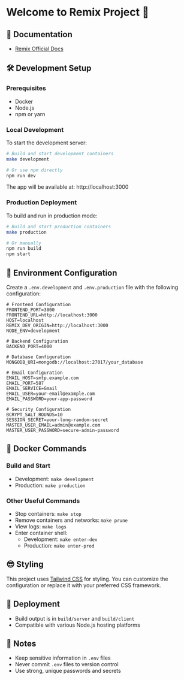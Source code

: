 # Welcome to Remix Project 🚀

## 📖 Documentation
- [Remix Official Docs](https://remix.run/docs)

## 🛠️ Development Setup

### Prerequisites
- Docker
- Node.js
- npm or yarn

### Local Development
To start the development server:

```bash
# Build and start development containers
make development

# Or use npm directly
npm run dev
```

The app will be available at: http://localhost:3000

### Production Deployment
To build and run in production mode:

```bash
# Build and start production containers
make production

# Or manually
npm run build
npm start
```

## 🔧 Environment Configuration
Create a `.env.development` and `.env.production` file with the following configuration:

```
# Frontend Configuration
FRONTEND_PORT=3000
FRONTEND_URL=http://localhost:3000
HOST=localhost
REMIX_DEV_ORIGIN=http://localhost:3000
NODE_ENV=development

# Backend Configuration
BACKEND_PORT=4000

# Database Configuration
MONGODB_URI=mongodb://localhost:27017/your_database

# Email Configuration
EMAIL_HOST=smtp.example.com
EMAIL_PORT=587
EMAIL_SERVICE=Gmail
EMAIL_USER=your-email@example.com
EMAIL_PASSWORD=your-app-password

# Security Configuration
BCRYPT_SALT_ROUNDS=10
SESSION_SECRET=your-long-random-secret
MASTER_USER_EMAIL=admin@example.com
MASTER_USER_PASSWORD=secure-admin-password
```

## 🐳 Docker Commands

### Build and Start
- Development: `make development`
- Production: `make production`

### Other Useful Commands
- Stop containers: `make stop`
- Remove containers and networks: `make prune`
- View logs: `make logs`
- Enter container shell:
  - Development: `make enter-dev`
  - Production: `make enter-prod`

## 😎 Styling
This project uses [Tailwind CSS](https://tailwindcss.com/) for styling. You can customize the configuration or replace it with your preferred CSS framework.

## 🚀 Deployment
- Build output is in `build/server` and `build/client`
- Compatible with various Node.js hosting platforms

## 📝 Notes
- Keep sensitive information in `.env` files
- Never commit `.env` files to version control
- Use strong, unique passwords and secrets
